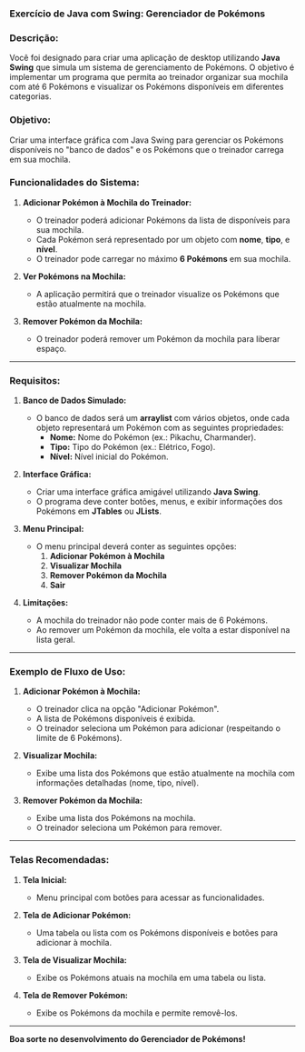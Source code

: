### Exercício de Java com Swing: Gerenciador de Pokémons

### **Descrição:**
Você foi designado para criar uma aplicação de desktop utilizando **Java Swing** que simula um sistema de gerenciamento de Pokémons. O objetivo é implementar um programa que permita ao treinador organizar sua mochila com até 6 Pokémons e visualizar os Pokémons disponíveis em diferentes categorias.

### **Objetivo:**
Criar uma interface gráfica com Java Swing para gerenciar os Pokémons disponíveis no "banco de dados" e os Pokémons que o treinador carrega em sua mochila.

### **Funcionalidades do Sistema:**

1. **Adicionar Pokémon à Mochila do Treinador:**
   - O treinador poderá adicionar Pokémons da lista de disponíveis para sua mochila.
   - Cada Pokémon será representado por um objeto com **nome**, **tipo**, e **nível**.
   - O treinador pode carregar no máximo **6 Pokémons** em sua mochila.

2. **Ver Pokémons na Mochila:**
   - A aplicação permitirá que o treinador visualize os Pokémons que estão atualmente na mochila.

3. **Remover Pokémon da Mochila:**
   - O treinador poderá remover um Pokémon da mochila para liberar espaço.



---

### **Requisitos:**

1. **Banco de Dados Simulado:**
   - O banco de dados será um **arraylist** com vários objetos, onde cada objeto representará um Pokémon com as seguintes propriedades:
     - **Nome:** Nome do Pokémon (ex.: Pikachu, Charmander).
     - **Tipo:** Tipo do Pokémon (ex.: Elétrico, Fogo).
     - **Nível:** Nível inicial do Pokémon.

2. **Interface Gráfica:**
   - Criar uma interface gráfica amigável utilizando **Java Swing**.
   - O programa deve conter botões, menus, e exibir informações dos Pokémons em **JTables** ou **JLists**.

3. **Menu Principal:**
   - O menu principal deverá conter as seguintes opções:
     1. **Adicionar Pokémon à Mochila**
     2. **Visualizar Mochila**
     3. **Remover Pokémon da Mochila**
     4. **Sair**

4. **Limitações:**
   - A mochila do treinador não pode conter mais de 6 Pokémons.
   - Ao remover um Pokémon da mochila, ele volta a estar disponível na lista geral.


---

### **Exemplo de Fluxo de Uso:**

1. **Adicionar Pokémon à Mochila:**
   - O treinador clica na opção "Adicionar Pokémon".
   - A lista de Pokémons disponíveis é exibida.
   - O treinador seleciona um Pokémon para adicionar (respeitando o limite de 6 Pokémons).

2. **Visualizar Mochila:**
   - Exibe uma lista dos Pokémons que estão atualmente na mochila com informações detalhadas (nome, tipo, nível).

3. **Remover Pokémon da Mochila:**
   - Exibe uma lista dos Pokémons na mochila.
   - O treinador seleciona um Pokémon para remover.



---

### **Telas Recomendadas:**

1. **Tela Inicial:**
   - Menu principal com botões para acessar as funcionalidades.

2. **Tela de Adicionar Pokémon:**
   - Uma tabela ou lista com os Pokémons disponíveis e botões para adicionar à mochila.

3. **Tela de Visualizar Mochila:**
   - Exibe os Pokémons atuais na mochila em uma tabela ou lista.

4. **Tela de Remover Pokémon:**
   - Exibe os Pokémons da mochila e permite removê-los.

---


**Boa sorte no desenvolvimento do Gerenciador de Pokémons!**
